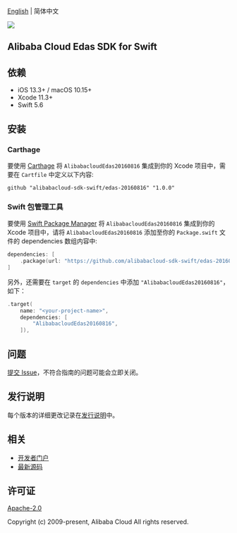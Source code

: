 [English](README.md) | 简体中文

![](https://aliyunsdk-pages.alicdn.com/icons/AlibabaCloud.svg)

## Alibaba Cloud Edas SDK for Swift

## 依赖

- iOS 13.3+ / macOS 10.15+
- Xcode 11.3+
- Swift 5.6

## 安装

### Carthage

要使用 [Carthage](https://github.com/Carthage/Carthage) 将 `AlibabacloudEdas20160816` 集成到你的 Xcode 项目中，需要在 `Cartfile` 中定义以下内容:

```ogdl
github "alibabacloud-sdk-swift/edas-20160816" "1.0.0"
```

### Swift 包管理工具

要使用 [Swift Package Manager](https://swift.org/package-manager/) 将 `AlibabacloudEdas20160816` 集成到你的 Xcode 项目中，请将 `AlibabacloudEdas20160816` 添加至你的 `Package.swift` 文件的 dependencies 数组内容中:

```swift
dependencies: [
    .package(url: "https://github.com/alibabacloud-sdk-swift/edas-20160816.git", from: "1.0.0")
]
```

另外，还需要在 `target` 的 `dependencies` 中添加 `"AlibabacloudEdas20160816"`，如下：

```swift
.target(
    name: "<your-project-name>",
    dependencies: [
        "AlibabacloudEdas20160816",
    ]),
```

## 问题

[提交 Issue](https://github.com/alibabacloud-sdk-swift/edas-20160816/issues/new)，不符合指南的问题可能会立即关闭。

## 发行说明

每个版本的详细更改记录在[发行说明](./ChangeLog.txt)中。

## 相关

* [开发者门户](https://next.api.aliyun.com/home)
* [最新源码](https://github.com/alibabacloud-sdk-swift/edas-20160816)

## 许可证

[Apache-2.0](http://www.apache.org/licenses/LICENSE-2.0)

Copyright (c) 2009-present, Alibaba Cloud All rights reserved.
